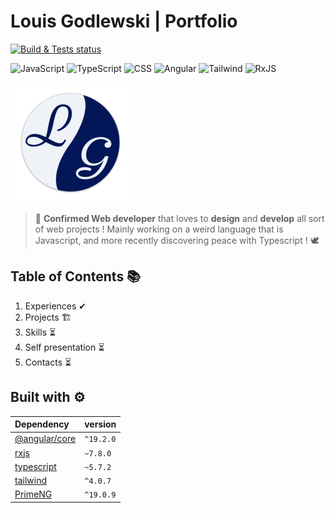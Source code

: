 # Louis Godlewski | Portfolio

[![Build & Tests status](https://github.com/louiiuol/portfolio/actions/workflows/pull-request.yml/badge.svg?branch=main)](https://github.com/louiiuol/portfolio/actions/workflows/pull-request.yml)

![JavaScript](https://img.shields.io/badge/-JavaScript-F7DF1E?style=plastic&logo=javascript&logoColor=black)
![TypeScript](https://img.shields.io/badge/-TypeScript-3077C6?style=plastic&logo=typescript&logoColor=white)
![CSS](https://img.shields.io/badge/-CSS-663399?style=plastic&logo=css&logoColor=white)
![Angular](https://img.shields.io/badge/-Angular-DD0031?style=plastic&logo=angular&logoColor=white)
![Tailwind](https://img.shields.io/badge/-Tailwind-06B6D4?style=plastic&logo=tailwindcss&logoColor=white)
![RxJS](https://img.shields.io/badge/-RxJS-B7178C?style=plastic&logo=reactivex&logoColor=white)

![image](./public/images/logo/android-chrome-192x192.png)

> 🚀 **Confirmed Web developer** that loves to **design** and **develop** all sort of web projects ! Mainly working on a weird language that is Javascript, and  more recently discovering peace with Typescript ! 🕊

## Table of Contents 📚

1. Experiences ✔
2. Projects 🏗️
3. Skills ⏳
4. Self presentation ⏳
5. Contacts ⏳

## Built with ⚙

| Dependency | version |
|:-----------|:----------|
| [@angular/core](https://angular.io/guide/what-is-angular) | `^19.2.0` |
| [rxjs](https://rxjs.dev/api) | `~7.8.0` |
| [typescript](https://www.typescriptlang.org/) | `~5.7.2` |
| [tailwind](https://tailwindcss.com/docs/screens) | `^4.0.7` |
| [PrimeNG](https://primeng.org/playground) | `^19.0.9` |
